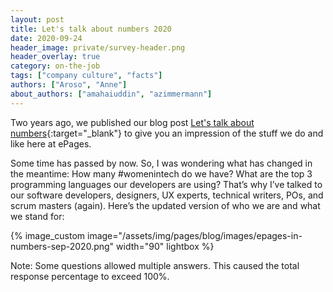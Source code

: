 ```yaml
---
layout: post
title: Let's talk about numbers 2020
date: 2020-09-24
header_image: private/survey-header.png
header_overlay: true
category: on-the-job
tags: ["company culture", "facts"]
authors: ["Aroso", "Anne"]
about_authors: ["amahaiuddin", "azimmermann"]
---
```


Two years ago, we published our blog post [Let's talk about numbers](/blog/on-the-job/lets-talk-about-numbers/){:target="_blank"} to give you an impression of the stuff we do and like here at ePages.

Some time has passed by now. So, I was wondering what has changed in the meantime: How many #womenintech do we have? What are the top 3 programming languages our developers are using? That’s why I’ve talked to our software developers, designers, UX experts, technical writers, POs, and scrum masters (again). Here’s the updated version of who we are and what we stand for: 

{% image_custom image="/assets/img/pages/blog/images/epages-in-numbers-sep-2020.png" width="90" lightbox %}

Note: Some questions allowed multiple answers. This caused the total response percentage to exceed 100%.